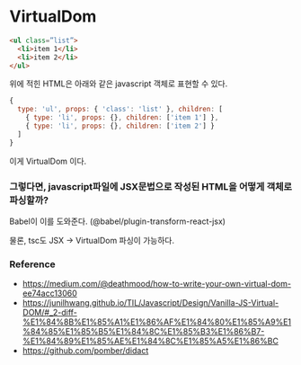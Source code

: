 # VirtualDom


```html
<ul class=”list”>
  <li>item 1</li>
  <li>item 2</li>
</ul>
```

위에 적힌 HTML은 아래와 같은 javascript 객체로 표현할 수 있다.

```javascript
{ 
  type: 'ul', props: { 'class': 'list' }, children: [
    { type: 'li', props: {}, children: ['item 1'] },
    { type: 'li', props: {}, children: ['item 2'] }
  ]  
}
```

이게 VirtualDom 이다.

### 그렇다면, javascript파일에 JSX문법으로 작성된 HTML을 어떻게 객체로 파싱할까?

Babel이 이를 도와준다. (@babel/plugin-transform-react-jsx) 

물론, tsc도 JSX -> VirtualDom 파싱이 가능하다.





### Reference
- https://medium.com/@deathmood/how-to-write-your-own-virtual-dom-ee74acc13060
- https://junilhwang.github.io/TIL/Javascript/Design/Vanilla-JS-Virtual-DOM/#_2-diff-%E1%84%8B%E1%85%A1%E1%86%AF%E1%84%80%E1%85%A9%E1%84%85%E1%85%B5%E1%84%8C%E1%85%B3%E1%86%B7-%E1%84%89%E1%85%AE%E1%84%8C%E1%85%A5%E1%86%BC
- https://github.com/pomber/didact
